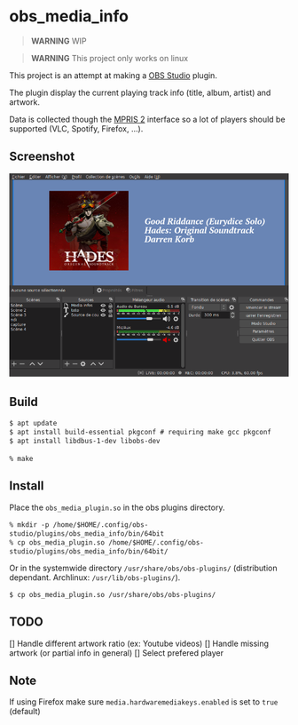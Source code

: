 # obs_media_info

> **WARNING** WIP

> **WARNING** This project only works on linux

This project is an attempt at making a [OBS Studio](https://obsproject.com/) plugin.

The plugin display the current playing track info (title, album, artist) and artwork.

Data is collected though the [MPRIS 2](https://specifications.freedesktop.org/mpris-spec/latest/) interface so a lot of players should be supported (VLC, Spotify, Firefox, ...).

## Screenshot
![Screenshot of obs with the plugin installed](screen.png)


## Build

``` shell
$ apt update
$ apt install build-essential pkgconf # requiring make gcc pkgconf
$ apt install libdbus-1-dev libobs-dev

% make
```

## Install

Place the `obs_media_plugin.so` in the obs plugins directory.

``` shell
% mkdir -p /home/$HOME/.config/obs-studio/plugins/obs_media_info/bin/64bit
% cp obs_media_plugin.so /home/$HOME/.config/obs-studio/plugins/obs_media_info/bin/64bit/
```

Or in the systemwide directory `/usr/share/obs/obs-plugins/` (distribution dependant. Archlinux: `/usr/lib/obs-plugins/`).

``` shell
$ cp obs_media_plugin.so /usr/share/obs/obs-plugins/
```

## TODO

[] Handle different artwork ratio (ex: Youtube videos)
[] Handle missing artwork (or partial info in general)
[] Select prefered player

## Note

If using Firefox make sure `media.hardwaremediakeys.enabled` is set to `true` (default)
